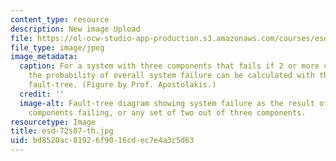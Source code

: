 ```yaml
---
content_type: resource
description: New image Upload
file: https://ol-ocw-studio-app-production.s3.amazonaws.com/courses/esd-72-engineering-risk-benefit-analysis-spring-2007/bd8520ac81926f9016cdec7e4a3c5d63_esd-72s07-th.jpg
file_type: image/jpeg
image_metadata:
  caption: For a system with three components that fails if 2 or more components fails,
    the probability of overall system failure can be calculated with the help of a
    fault-tree. (Figure by Prof. Apostolakis.)
  credit: ''
  image-alt: Fault-tree diagram showing system failure as the result of all three
    components failing, or any set of two out of three components.
resourcetype: Image
title: esd-72s07-th.jpg
uid: bd8520ac-8192-6f90-16cd-ec7e4a3c5d63
---
```

